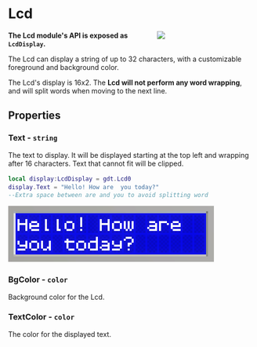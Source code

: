 # Lcd

<img src="https://docs.retrogadgets.game/api/modules/Lcd.png" width="200" align="right">

**The Lcd module's API is exposed as `LcdDisplay`.**

The Lcd can display a string of up to 32 characters, with a customizable foreground and background color.

The Lcd's display is 16x2. The **Lcd will not perform any word wrapping**, and will split words when moving to the next line.

## Properties

### Text - `string`
The text to display. It will be displayed starting at the top left and wrapping after 16 characters. Text that cannot fit will be clipped.
```lua
local display:LcdDisplay = gdt.Lcd0
display.Text = "Hello! How are  you today?"
--Extra space between are and you to avoid splitting word
```
![Text on an Lcd](../../../assets/docs/Lcd.png)

### BgColor - `color`
Background color for the Lcd.

### TextColor - `color`
The color for the displayed text.
